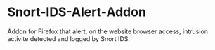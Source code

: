 Snort-IDS-Alert-Addon
=====================

Addon for Firefox that alert, on the website browser access, intrusion activite detected and logged by Snort IDS.
